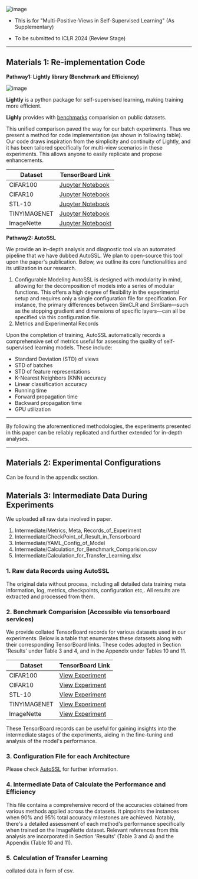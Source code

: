 
![image](https://github.com/px39n/Multiple-Positive-View/assets/53490111/5d64a2b0-e607-4320-997c-ab7252ac8fe6)

- This is for "Multi-Positive-Views in Self-Supervised Learning" (As Supplementary)

- To be submitted to ICLR 2024 (Review Stage)
  
------------------------------------------------

## Materials 1: Re-implementation Code

**Pathway1: Lightly library (Benchmark and Efficiency)**

![image](https://github.com/px39n/Multiple-Positive-View/assets/53490111/c081c408-eacc-497d-bd38-46dc2b460696)

**Lightly** is a python package for self-supervised learning, making training more efficient.

**Lighly** provides with [benchmarks](https://docs.lightly.ai/self-supervised-learning/getting_started/benchmarks.html#imagenet) comparision on public datasets. 

This unified comparison paved the way for our batch experiments. Thus we present a method for code implementation (as shown in following table). Our code draws inspiration from the simplicity and continuity of Lightly, and it has been tailored specifically for multi-view scenarios in these experiments. This allows anyone to easily replicate and propose enhancements.

| Dataset      | TensorBoard Link |
|--------------|------------------|
| CIFAR100     | [Jupyter Notebook](https://tensorboard.dev/experiment/lBWExQayRpKIbuv5d0nA9Q/#scalars) |
| CIFAR10      | [Jupyter Notebook](https://github.com/px39n/Multiple-Positive-View/blob/main/Fast_Reimplement/CIFAR10.ipynb)  |
| STL-10       | [Jupyter Notebook](https://tensorboard.dev/experiment/j3SdHOk3QzOKKQksXVRxlQ/#scalars)  |
| TINYIMAGENET | [Jupyter Notebook](https://tensorboard.dev/experiment/BcdkoHAkR8O1luRVTkULwA/#scalars)  |
| ImageNette   | [Jupyter Notebookt](https://tensorboard.dev/experiment/hon7xMTqR7W3NIQ4YIlBLg/#scalars)  |




**Pathway2: AutoSSL**

We provide an in-depth analysis and diagnostic tool via an automated pipeline that we have dubbed AutoSSL. We plan to open-source this tool upon the paper's publication. Below, we outline its core functionalities and its utilization in our research.

1. Configurable Modeling
AutoSSL is designed with modularity in mind, allowing for the decomposition of models into a series of modular functions. This offers a high degree of flexibility in the experimental setup and requires only a single configuration file for specification. For instance, the primary differences between SimCLR and SimSiam—such as the stopping gradient and dimensions of specific layers—can all be specified via this configuration file.
2. Metrics and Experimental Records

Upon the completion of training, AutoSSL automatically records a comprehensive set of metrics useful for assessing the quality of self-supervised learning models. These include:

- Standard Deviation (STD) of views
- STD of batches
- STD of feature representations
- K-Nearest Neighbors (KNN) accuracy
- Linear classification accuracy
- Running time
- Forward propagation time
- Backward propagation time
- GPU utilization
---

By following the aforementioned methodologies, the experiments presented in this paper can be reliably replicated and further extended for in-depth analyses.

---


## Materials 2: Experimental Configurations
Can be found in the appendix section.


## Materials 3: Intermediate Data During Experiments


We uploaded all raw data involved in paper.


1. Intermediate/Metrics, Meta, Records_of_Experiment
2. Intermediate/CheckPoint_of_Result_in_Tensorboard 
3. Intermediate/YAML_Config_of_Model
4. Intermediate/Calculation_for_Benchmark_Comparision.csv
5. Intermediate/Calculation_for_Transfer_Learning.xlsx
 
### 1. Raw data Records using AutoSSL

The original data without process, including all detailed data training meta information, log, metrics, checkpoints, configuration etc,. All results are extracted and processed from them.

### 2. Benchmark Comparision (Accessible via tensorboard services)

We provide collated TensorBoard records for various datasets used in our experiments. Below is a table that enumerates these datasets along with their corresponding TensorBoard links.
These codes adopted in Section 'Results' under Table 3 and 4, and in the Appendix under Tables 10 and 11.


| Dataset      | TensorBoard Link |
|--------------|------------------|
| CIFAR100     | [View Experiment](https://tensorboard.dev/experiment/lBWExQayRpKIbuv5d0nA9Q/#scalars) |
| CIFAR10      | [View Experiment](https://tensorboard.dev/experiment/I9NZuY9gSyeyS9qoNksAXg/#scalars)  |
| STL-10       | [View Experiment](https://tensorboard.dev/experiment/j3SdHOk3QzOKKQksXVRxlQ/#scalars)  |
| TINYIMAGENET | [View Experiment](https://tensorboard.dev/experiment/BcdkoHAkR8O1luRVTkULwA/#scalars)  |
| ImageNette   | [View Experiment](https://tensorboard.dev/experiment/hon7xMTqR7W3NIQ4YIlBLg/#scalars)  |

These TensorBoard records can be useful for gaining insights into the intermediate stages of the experiments, aiding in the fine-tuning and analysis of the model's performance.

### 3. Configuration File for each Architecture

Please check  [AutoSSL](https://autossl.gitbook.io/) for further information.

### 4. Intermediate Data of Calculate the Performance and Efficiency
This file contains a comprehensive record of the accuracies obtained from various methods applied across the datasets. It pinpoints the instances when 90% and 95% total accuracy milestones are achieved. Notably, there's a detailed assessment of each method's performance specifically when trained on the ImageNette dataset. Relevant references from this analysis are incorporated in Section 'Results' (Table 3 and 4) and the Appendix (Table 10 and 11).

### 5. Calculation of Transfer Learning

collated data in form of csv.

